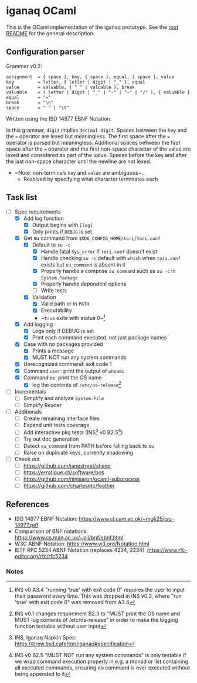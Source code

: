 # iganaq OCaml

This is the OCaml implementation of the iganaq prototype. See the [root README](../README.md) for the general description.

## Configuration parser

Grammar v0.2:

    assignment  = { space }, key, { space }, equal, [ space ], value
    key         = letter, { letter | digit | "_" }, equal
    value       = valuable, { " " | valuable }, break
    valuable    = ( letter | digit | "_" | "-" | "~" | "/" ), { valuable }
    equal       = "="
    break       = "\n"
    space       = " " | "\t"

Written using the ISO 14977 EBNF Notation.

In this grammar, `digit` implies `decimal digit`. Spaces between the key and the `=` operator are lexed but meaningless. The first space after the `=` operator is parsed but meaningless. Additional spaces between the first space after the `=` operator and the first non-space character of the value are lexed and considered as part of the value. Spaces before the key and after the last non-space character until the newline are not lexed.

- ~Note: non-terminals `key` and `value` are ambiguous~.
    - Resolved by specifying what character terminates each

## Task list

- [ ] Spec requirements
    - [x] Add log function
        - [x] Output begins with ` [log] `
        - [x] Only prints if `DEBUG` is set
    - [x] Get su command from `$XDG_CONFIG_HOME/tori/tori.conf`
        - [x] Default to `su -c`
            - [x] Handle fatal `Sys_error` if `tori.conf` doesn't exist
            - [x] Handle checking `su -c` default with `which` when `tori.conf` exists but `su_command` is absent in it
            - [x] Properly handle a compose `su_command` such as `su -c` in `System.Package`
            - [x] Properly handle dependent options
            - [ ] Write tests
        - [x] Validation
            - [x] Valid path or in `PATH`
            - [x] Executability
            - ~`true` exits with status 0~[^3]
    - [x] Add logging
        - [x] Logs only if DEBUG is set
        - [x] Print each command executed, not just package names
    - [x] Case with no packages provided
        - [x] Prints a message
        - [x] MUST NOT run any system commands
    - [x] Unrecognized command: exit code 1
    - [x] Command `user`: print the output of `whoami`
    - [x] Command `os`: print the OS name
        - [x] log the contents of `/etc/os-release`[^4]

- [ ] Incrementals
    - [ ] Simplify and analyze `System.File`
    - [ ] Simplify Reader

- [ ] Additionals
    - [ ] Create remaining interface files
    - [ ] Expand unit tests coverage
    - [ ] Add interactive pkg tests (INS[^1] v0 B2.5[^2])
    - [ ] Try out doc generation
    - [ ] Detect `su_command` from PATH before falling back to su
    - [ ] Raise on duplicate keys, currently shadowing

- [ ] Check out
    - [ ] <https://github.com/janestreet/shexp>
    - [ ] <https://erratique.ch/software/bos>
    - [ ] <https://github.com/ninjaaron/ocaml-subprocess>
    - [ ] <https://github.com/charlesetc/feather>

## References

- ISO 14977 EBNF Notation: <https://www.cl.cam.ac.uk/~mgk25/iso-14977.pdf>
- Comparison of BNF notations: <https://www.cs.man.ac.uk/~pjj/bnf/ebnf.html>
- W3C ABNF Notation: <https://www.w3.org/Notation.html>
- IETF RFC 5234 ABNF Notation (replaces 4234, 2234): <https://www.rfc-editor.org/rfc/rfc5234>

### Notes

[^1]: INS, Iganaq Napkin Spec: <https://brew.bsd.cafe/tori/iganaq#specification>
[^2]: INS v0 B2.5 "MUST NOT run any system commands" is only testable if we wrap command execution properly in e.g. a monad or list containing all executed commands, ensuring no command is ever executed without being appended to it
[^3]: INS v0 A3.4 "running 'true' with exit code 0" requires the user to input their password every time. This was dropped in INS v0.2, where "run 'true' with exit code 0" was removed from A3.4
[^4]: INS v0.1 changes requirement B2.3 to "MUST print the OS name and MUST log contents of /etc/os-release" in order to make the logging function testable without user input
